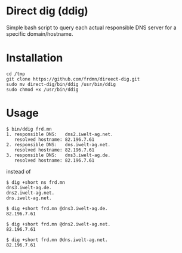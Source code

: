 Direct dig (ddig)
===================

Simple bash script to query each actual responsible DNS server for a specific domain/hostname.

# Installation

    cd /tmp
    git clone https://github.com/frdmn/direect-dig.git
    sudo mv direct-dig/bin/ddig /usr/bin/ddig
    sudo chmod +x /usr/bin/ddig

# Usage

    $ bin/ddig frd.mn
    1. responsible DNS:   dns2.iwelt-ag.net.
       resolved hostname: 82.196.7.61
    2. responsible DNS:   dns.iwelt-ag.net.
       resolved hostname: 82.196.7.61
    3. responsible DNS:   dns3.iwelt-ag.de.
       resolved hostname: 82.196.7.61    

instead of

    $ dig +short ns frd.mn
    dns3.iwelt-ag.de.
    dns2.iwelt-ag.net.
    dns.iwelt-ag.net.

    $ dig +short frd.mn @dns3.iwelt-ag.de.
    82.196.7.61

    $ dig +short frd.mn @dns2.iwelt-ag.net.
    82.196.7.61
    
    $ dig +short frd.mn @dns.iwelt-ag.net.
    82.196.7.61